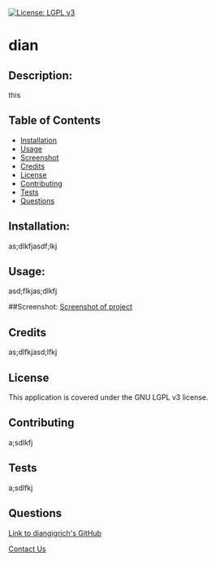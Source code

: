 [![License: LGPL v3](https://img.shields.io/badge/License-LGPL%20v3-blue.svg)](https://www.gnu.org/licenses/lgpl-3.0)
# dian

## Description:
this
      
## Table of Contents
* [Installation](#installation)
* [Usage](#usage)
* [Screenshot](#screenshot)
* [Credits](#credits)
* [License](#license)
* [Contributing](#contributing)
* [Tests](#tests)
* [Questions](#questions)
      
## Installation:
as;dlkfjasdf;lkj
      
## Usage:
asd;flkjas;dlkfj
      
##Screenshot:
[Screenshot of project](as;dlkfja;sldkfj)
      
## Credits
as;dlfkjasd;lfkj

## License
This application is covered under the GNU LGPL v3 license.
      
## Contributing
a;sdlkfj
      
## Tests
a;sdlfkj
      
## Questions
[Link to diangigrich's GitHub](https://github.com/diangigrich)

[Contact Us](mailto:s)